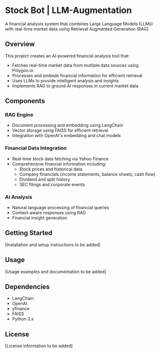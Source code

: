 # Stock Bot | LLM-Augmentation

A financial analysis system that combines Large Language Models (LLMs) with real-time market data using Retrieval Augmented Generation (RAG).

## Overview

This project creates an AI-powered financial analysis tool that:
- Fetches real-time market data from mutliple data sources using Polygon.io
- Processes and embeds financial information for efficient retrieval
- Uses LLMs to provide intelligent analysis and insights
- Implements RAG to ground AI responses in current market data

## Components

### RAG Engine
- Document processing and embedding using LangChain
- Vector storage using FAISS for efficient retrieval
- Integration with OpenAI's embedding and chat models

### Financial Data Integration
- Real-time stock data fetching via Yahoo Finance
- Comprehensive financial information including:
  - Stock prices and historical data
  - Company financials (income statements, balance sheets, cash flow)
  - Dividend and split history
  - SEC filings and corporate events

### AI Analysis
- Natural language processing of financial queries
- Context-aware responses using RAG
- Financial insight generation

## Getting Started

[Installation and setup instructions to be added]

## Usage

[Usage examples and documentation to be added]

## Dependencies
- LangChain
- OpenAI
- yfinance
- FAISS
- Python 3.x

## License

[License information to be added]
